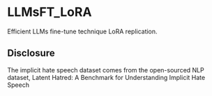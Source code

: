 # LLMsFT_LoRA
Efficient LLMs fine-tune technique LoRA replication. 


## Disclosure
The implicit hate speech dataset comes from the open-sourced NLP dataset, Latent Hatred: A Benchmark for Understanding Implicit Hate Speech
